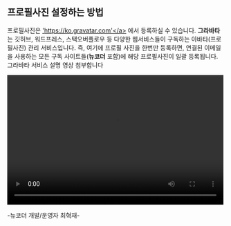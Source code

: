 ## 프로필사진 설정하는 방법 

프로필사진은 <a href="https://ko.gravatar.com" target="_blank">'https://ko.gravatar.com'</a> 에서 등록하실 수 있습니다. **그라바타**는 깃허브, 워드프레스, 스택오버플로우 등 다양한 웹서비스들이 구독하는 아바타(프로필사진) 관리 서비스입니다. 즉, 여기에 프로필 사진을 한번만 등록하면, 연결된 이메일을 사용하는 모든 구독 사이트들(**뉴코더** 포함)에 해당 프로필사진이 일괄 등록됩니다. 그라바타 서비스 설명 영상 첨부합니다

<video width="500" height="300" controls>
    <source src="https://videos.videopress.com/HNyK67JS/sequence-01_dvd.mp4" type="video/mp4" />
</video>
<br />

-뉴코더 개발/운영자 최혁재-